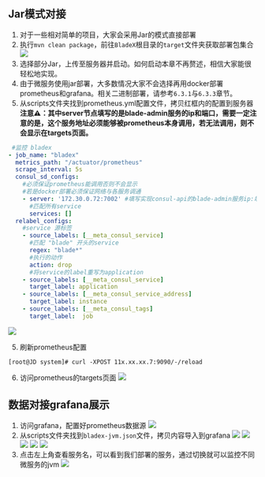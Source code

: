 ## Jar模式对接
1. 对于一些相对简单的项目，大家会采用Jar的模式直接部署
2. 执行`mvn clean package`，前往`BladeX`根目录的`target`文件夹获取部署包集合
![](../../../images/screenshot_1612593109289.png)
3. 选择部分Jar，上传至服务器并启动。如何启动本章不再赘述，相信大家能很轻松地实现。
4. 由于微服务使用jar部署，大多数情况大家不会选择再用docker部署prometheus和grafana。相关二进制部署，请参考`6.3.1`与`6.3.3`章节。
4. 从scripts文件夹找到prometheus.yml配置文件，拷贝红框内的配置到服务器
**注意⚠️：其中server节点填写的是blade-admin服务的ip和端口，需要一定注意的是，这个服务地址必须能够被prometheus本身调用，若无法调用，则不会显示在targets页面。**
~~~yaml
 #监控 bladex
- job_name: "bladex"
  metrics_path: "/actuator/prometheus"
  scrape_interval: 5s
  consul_sd_configs:
    #必须保证prometheus能调用否则不会显示
    #若是docker部署必须保证网络与各服务调通
    - server: '172.30.0.72:7002' #填写实现consul-api的blade-admin服务ip:端口
      #匹配所有service
      services: []
  relabel_configs:
    #service 源标签
    - source_labels: [__meta_consul_service]
      #匹配 "blade" 开头的service
      regex: "blade*"
      #执行的动作
      action: drop
      #将service的label重写为application
    - source_labels: [__meta_consul_service]
      target_label: application
    - source_labels: [__meta_consul_service_address]
      target_label: instance
    - source_labels: [__meta_consul_tags]
      target_label:  job
~~~
![](../../../images/screenshot_1612593314672.png)

5. 刷新prometheus配置
~~~shell
[root@JD system]# curl -XPOST 11x.xx.xx.7:9090/-/reload
~~~
6. 访问prometheus的targets页面
![](../../../images/screenshot_1612593433806.png)

## 数据对接grafana展示
1. 访问grafana，配置好prometheus数据源
![](../../../images/screenshot_1612593561187.png)
2. 从scripts文件夹找到`bladex-jvm.json`文件，拷贝内容导入到grafana
![](../../../images/screenshot_1612593604450.png)
![](../../../images/screenshot_1612593636685.png)
![](../../../images/screenshot_1612593657595.png)
![](../../../images/screenshot_1612593667525.png)
![](../../../images/screenshot_1612594300692.png)
3. 点击左上角查看服务名，可以看到我们部署的服务，通过切换就可以监控不同微服务的jvm
![](../../../images/screenshot_1612593854066.png)
